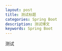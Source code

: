 ```yaml
---
layout: post
title: 测试标题
categories: Spring Boot
description: 测试博文
keywords: Spring Boot
---
```


测试
